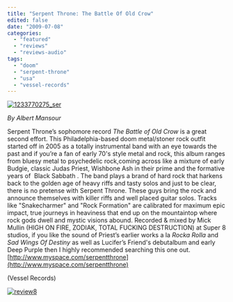 ```yaml
---
title: "Serpent Throne: The Battle Of Old Crow"
edited: false
date: "2009-07-08"
categories:
  - "featured"
  - "reviews"
  - "reviews-audio"
tags:
  - "doom"
  - "serpent-throne"
  - "usa"
  - "vessel-records"
---
```


[![1233770275_ser](http://www.hellbound.ca/wp-content/uploads/2009/07/1233770275_ser-285x300.jpg "1233770275_ser")](http://www.hellbound.ca/wp-content/uploads/2009/07/1233770275_ser.jpg)

_By Albert Mansour_

Serpent Throne’s sophomore record _The Battle of Old Crow_ is a great second effort. This Philadelphia-based doom metal/stoner rock outfit started off in 2005 as a totally instrumental band with an eye towards the past and if you’re a fan of early 70's style metal and rock, this album ranges from bluesy metal to psychedelic rock,coming across like a mixture of early Budgie, classic Judas Priest, Wishbone Ash in their prime and the formative years of  Black Sabbath . The band plays a brand of hard rock that harkens back to the golden age of heavy riffs and tasty solos and just to be clear, there is no pretense with Serpent Throne. These guys bring the rock and announce themselves with killer riffs and well placed guitar solos. Tracks like "Snakecharmer" and "Rock Formation" are calibrated for maximum epic impact, true journeys in heaviness that end up on the mountaintop where rock gods dwell and mystic visions abound. Recorded & mixed by Mick Mullin (HIGH ON FIRE, ZODIAK, TOTAL FUCKING DESTRUCTION) at Super 8 studios, if you like the sound of Priest’s earlier works a la _Rocka Rolla_ and _Sad Wings Of Destiny_ as well as Lucifer’s Friend's debutalbum and early Deep Purple then I highly recommended searching this one out. [http://www.myspace.com/serpentthrone](http://www.myspace.com/serpentthrone)

(Vessel Records)

[![review8](http://www.hellbound.ca/wp-content/uploads/2009/06/review84.png "review8")](http://www.hellbound.ca/wp-content/uploads/2009/06/review84.png)
